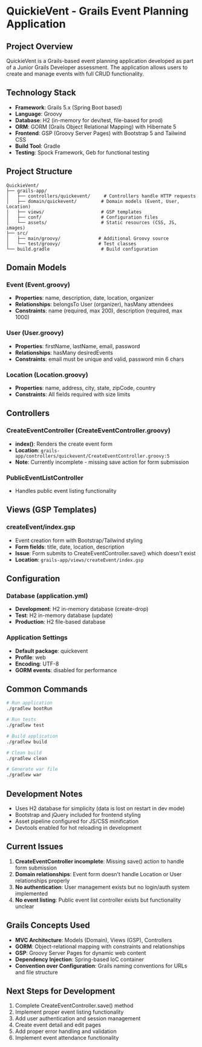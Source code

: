 # QuickieVent - Grails Event Planning Application

## Project Overview
QuickieVent is a Grails-based event planning application developed as part of a Junior Grails Developer assessment. The application allows users to create and manage events with full CRUD functionality.

## Technology Stack
- **Framework**: Grails 5.x (Spring Boot based)
- **Language**: Groovy
- **Database**: H2 (in-memory for dev/test, file-based for prod)
- **ORM**: GORM (Grails Object Relational Mapping) with Hibernate 5
- **Frontend**: GSP (Groovy Server Pages) with Bootstrap 5 and Tailwind CSS
- **Build Tool**: Gradle
- **Testing**: Spock Framework, Geb for functional testing

## Project Structure
```
QuickieVent/
├── grails-app/
│   ├── controllers/quickevent/     # Controllers handle HTTP requests
│   ├── domain/quickevent/         # Domain models (Event, User, Location)
│   ├── views/                     # GSP templates
│   ├── conf/                      # Configuration files
│   └── assets/                    # Static resources (CSS, JS, images)
├── src/
│   ├── main/groovy/              # Additional Groovy source
│   └── test/groovy/              # Test classes
└── build.gradle                   # Build configuration
```

## Domain Models

### Event (Event.groovy)
- **Properties**: name, description, date, location, organizer
- **Relationships**: belongsTo User (organizer), hasMany attendees
- **Constraints**: name (required, max 200), description (required, max 1000)

### User (User.groovy) 
- **Properties**: firstName, lastName, email, password
- **Relationships**: hasMany desiredEvents
- **Constraints**: email must be unique and valid, password min 6 chars

### Location (Location.groovy)
- **Properties**: name, address, city, state, zipCode, country
- **Constraints**: All fields required with size limits

## Controllers

### CreateEventController (CreateEventController.groovy)
- **index()**: Renders the create event form
- **Location**: `grails-app/controllers/quickevent/CreateEventController.groovy:5`
- **Note**: Currently incomplete - missing save action for form submission

### PublicEventListController
- Handles public event listing functionality

## Views (GSP Templates)

### createEvent/index.gsp
- Event creation form with Bootstrap/Tailwind styling
- **Form fields**: title, date, location, description
- **Issue**: Form submits to CreateEventController.save() which doesn't exist
- **Location**: `grails-app/views/createEvent/index.gsp`

## Configuration

### Database (application.yml)
- **Development**: H2 in-memory database (create-drop)
- **Test**: H2 in-memory database (update)
- **Production**: H2 file-based database

### Application Settings
- **Default package**: quickevent
- **Profile**: web
- **Encoding**: UTF-8
- **GORM events**: disabled for performance

## Common Commands
```bash
# Run application
./gradlew bootRun

# Run tests
./gradlew test

# Build application
./gradlew build

# Clean build
./gradlew clean

# Generate war file
./gradlew war
```

## Development Notes
- Uses H2 database for simplicity (data is lost on restart in dev mode)
- Bootstrap and jQuery included for frontend styling
- Asset pipeline configured for JS/CSS minification
- Devtools enabled for hot reloading in development

## Current Issues
1. **CreateEventController incomplete**: Missing save() action to handle form submission
2. **Domain relationships**: Event form doesn't handle Location or User relationships properly
3. **No authentication**: User management exists but no login/auth system implemented
4. **No event listing**: Public event list controller exists but functionality unclear

## Grails Concepts Used
- **MVC Architecture**: Models (Domain), Views (GSP), Controllers
- **GORM**: Object-relational mapping with constraints and relationships
- **GSP**: Groovy Server Pages for dynamic web content
- **Dependency Injection**: Spring-based IoC container
- **Convention over Configuration**: Grails naming conventions for URLs and file structure

## Next Steps for Development
1. Complete CreateEventController.save() method
2. Implement proper event listing functionality
3. Add user authentication and session management
4. Create event detail and edit pages
5. Add proper error handling and validation
6. Implement event attendance functionality